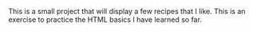 This is a small project that will display a few recipes that I like. This is an 
exercise to practice the HTML basics I have learned so far.
